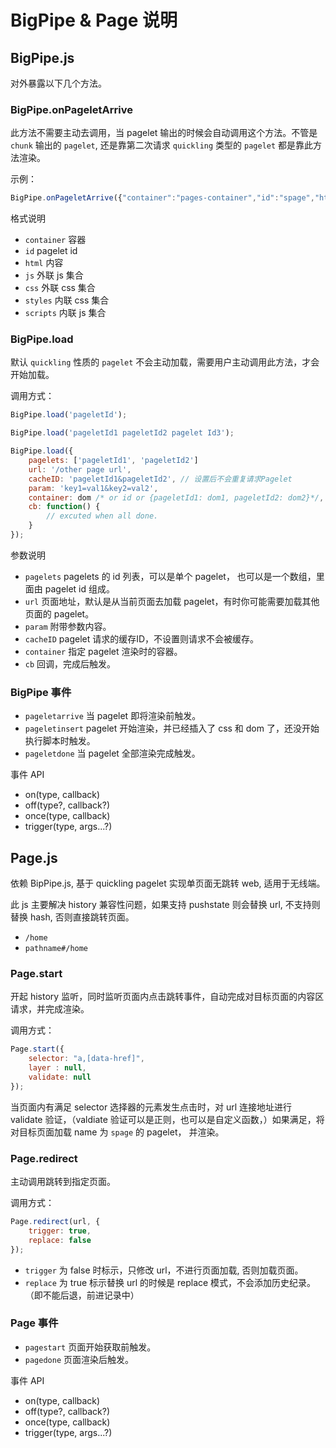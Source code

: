 BigPipe & Page 说明
============================

## BigPipe.js

对外暴露以下几个方法。

### BigPipe.onPageletArrive

此方法不需要主动去调用，当 pagelet 输出的时候会自动调用这个方法。不管是 `chunk` 输出的 `pagelet`, 还是靠第二次请求 `quickling` 类型的 `pagelet` 都是靠此方法渲染。

示例：

```javascript
BigPipe.onPageletArrive({"container":"pages-container","id":"spage","html":"contact us","js":[],"css":[],"styles":[],"scripts":[]});
```

格式说明 

* `container` 容器
* `id` pagelet id
* `html` 内容
* `js` 外联 js 集合
* `css` 外联 css 集合
* `styles` 内联 css 集合
* `scripts` 内联 js 集合

### BigPipe.load

默认 `quickling` 性质的 `pagelet` 不会主动加载，需要用户主动调用此方法，才会开始加载。

调用方式：

```javascript  
BigPipe.load('pageletId');

BigPipe.load('pageletId1 pageletId2 pagelet Id3');

BigPipe.load({
    pagelets: ['pageletId1', 'pageletId2']
    url: '/other page url',
    cacheID: 'pageletId1&pageletId2', // 设置后不会重复请求Pagelet
    param: 'key1=val1&key2=val2',
    container: dom /* or id or {pageletId1: dom1, pageletId2: dom2}*/,
    cb: function() {
        // excuted when all done.
    }
});
```

参数说明

* `pagelets` pagelets 的 id 列表，可以是单个 pagelet， 也可以是一个数组，里面由 pagelet id 组成。
* `url` 页面地址，默认是从当前页面去加载 pagelet，有时你可能需要加载其他页面的 pagelet。
* `param` 附带参数内容。
* `cacheID` pagelet 请求的缓存ID，不设置则请求不会被缓存。
* `container` 指定 pagelet 渲染时的容器。
* `cb` 回调，完成后触发。

### BigPipe 事件

* `pageletarrive` 当 pagelet 即将渲染前触发。
* `pageletinsert` pagelet 开始渲染，并已经插入了 css 和 dom 了，还没开始执行脚本时触发。
* `pageletdone` 当 pagelet 全部渲染完成触发。

事件 API

* on(type, callback)
* off(type?, callback?)
* once(type, callback)
* trigger(type, args...?)

## Page.js

依赖 BipPipe.js, 基于 quickling pagelet 实现单页面无跳转 web, 适用于无线端。

此 js 主要解决 history 兼容性问题，如果支持 pushstate 则会替换 url, 不支持则替换 hash, 否则直接跳转页面。

- `/home`
- `pathname#/home`

### Page.start

开起 history 监听，同时监听页面内点击跳转事件，自动完成对目标页面的内容区请求，并完成渲染。

调用方式：

```javascript
Page.start({
    selector: "a,[data-href]",
    layer : null,
    validate: null
});
```

当页面内有满足 selector 选择器的元素发生点击时，对 url 连接地址进行 validate 验证，（valdiate 验证可以是正则，也可以是自定义函数，）如果满足，将对目标页面加载 name 为 `spage` 的 pagelet， 并渲染。

### Page.redirect

主动调用跳转到指定页面。

调用方式：

```javascript
Page.redirect(url, {
    trigger: true,
    replace: false
});
```

* `trigger` 为 false 时标示，只修改 url，不进行页面加载, 否则加载页面。
* `replace` 为 true 标示替换 url 的时候是 replace 模式，不会添加历史纪录。（即不能后退，前进记录中）

### Page 事件

* `pagestart` 页面开始获取前触发。
* `pagedone` 页面渲染后触发。

事件 API

* on(type, callback)
* off(type?, callback?)
* once(type, callback)
* trigger(type, args...?)

